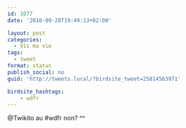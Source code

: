```yaml
---
id: 1077
date: '2010-09-28T19:49:13+02:00'

layout: post
categories:
  - Vis ma vie
tags:
  - tweet
format: status
publish_social: no
guid: 'http://tweets.local/?birdsite_tweet=25814563971'

birdsite_hashtags:
    - wdfr
---
```


@Twikito au #wdfr non? ^^